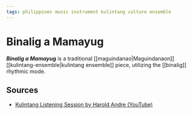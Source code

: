```yaml
---
tags: philippines music instrument kulintang culture ensemble
---
```


# Binalig a Mamayug

**_Binalig a Mamayug_** is a traditional [[maguindanao|Maguindanaon]] [[kulintang-ensemble|kulintang ensemble]] piece, utilizing the [[binalig]] rhythmic mode.

## Sources

- [Kulintang Listening Session by Harold Andre (YouTube)](https://www.youtube.com/watch?v=7b7iDVjvxPs)
